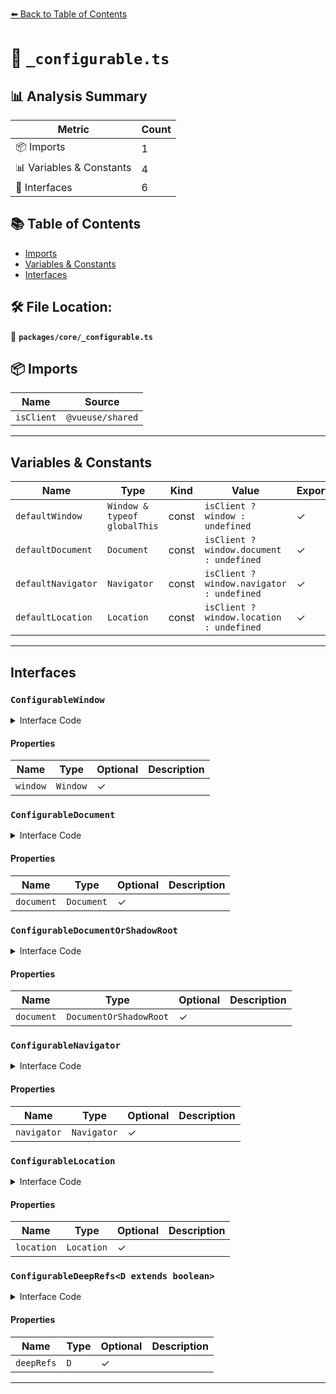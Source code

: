 [⬅️ Back to Table of Contents](../../index.md)

# 📄 `_configurable.ts`

## 📊 Analysis Summary

| Metric | Count |
|--------|-------|
| 📦 Imports | 1 |
| 📊 Variables & Constants | 4 |
| 📐 Interfaces | 6 |

## 📚 Table of Contents

- [Imports](#imports)
- [Variables & Constants](#variables-constants)
- [Interfaces](#interfaces)

## 🛠️ File Location:
📂 **`packages/core/_configurable.ts`**

## 📦 Imports

| Name | Source |
|------|--------|
| `isClient` | `@vueuse/shared` |


---

## Variables & Constants

| Name | Type | Kind | Value | Exported |
|------|------|------|-------|----------|
| `defaultWindow` | `Window & typeof globalThis` | const | `isClient ? window : undefined` | ✓ |
| `defaultDocument` | `Document` | const | `isClient ? window.document : undefined` | ✓ |
| `defaultNavigator` | `Navigator` | const | `isClient ? window.navigator : undefined` | ✓ |
| `defaultLocation` | `Location` | const | `isClient ? window.location : undefined` | ✓ |


---

## Interfaces

### `ConfigurableWindow`

<details><summary>Interface Code</summary>

```ts
export interface ConfigurableWindow {
  /*
   * Specify a custom `window` instance, e.g. working with iframes or in testing environments.
   */
  window?: Window
}
```
</details>

#### Properties

| Name | Type | Optional | Description |
|------|------|----------|-------------|
| `window` | `Window` | ✓ |  |

### `ConfigurableDocument`

<details><summary>Interface Code</summary>

```ts
export interface ConfigurableDocument {
  /*
   * Specify a custom `document` instance, e.g. working with iframes or in testing environments.
   */
  document?: Document
}
```
</details>

#### Properties

| Name | Type | Optional | Description |
|------|------|----------|-------------|
| `document` | `Document` | ✓ |  |

### `ConfigurableDocumentOrShadowRoot`

<details><summary>Interface Code</summary>

```ts
export interface ConfigurableDocumentOrShadowRoot {
  /*
   * Specify a custom `document` instance or a shadow root, e.g. working with iframes or in testing environments.
   */
  document?: DocumentOrShadowRoot
}
```
</details>

#### Properties

| Name | Type | Optional | Description |
|------|------|----------|-------------|
| `document` | `DocumentOrShadowRoot` | ✓ |  |

### `ConfigurableNavigator`

<details><summary>Interface Code</summary>

```ts
export interface ConfigurableNavigator {
  /*
   * Specify a custom `navigator` instance, e.g. working with iframes or in testing environments.
   */
  navigator?: Navigator
}
```
</details>

#### Properties

| Name | Type | Optional | Description |
|------|------|----------|-------------|
| `navigator` | `Navigator` | ✓ |  |

### `ConfigurableLocation`

<details><summary>Interface Code</summary>

```ts
export interface ConfigurableLocation {
  /*
   * Specify a custom `location` instance, e.g. working with iframes or in testing environments.
   */
  location?: Location
}
```
</details>

#### Properties

| Name | Type | Optional | Description |
|------|------|----------|-------------|
| `location` | `Location` | ✓ |  |

### `ConfigurableDeepRefs<D extends boolean>`

<details><summary>Interface Code</summary>

```ts
export interface ConfigurableDeepRefs<D extends boolean> {
  /**
   * Return deep refs instead of shallow refs.
   *
   * @default true - will be changed to `false` by default in the next major
   */
  deepRefs?: D
}
```
</details>

#### Properties

| Name | Type | Optional | Description |
|------|------|----------|-------------|
| `deepRefs` | `D` | ✓ |  |


---